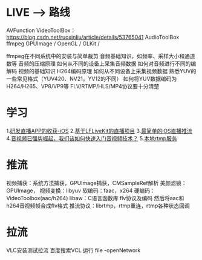# LIVE --> 路线

AVFunction
VideoToolBox：https://blog.csdn.net/ruoxinliu/article/details/53765041
AudioToolBox
ffmpeg
GPUImage / OpenGL / GLKit / 

ffmpeg在不同系统中的安装与简单裁剪
音频基础知识，如频率、采样大小和通道数等
音频的压缩原理
如何从不同的设备上采集音频数据
如何对音频进行不同的编解码
视频的基础知识
H264编码原理
如何从不同设备上采集视频数据
熟悉YUV的一些常见格式（YUV420、NV21，YV12的不同）
如何将YUV数据编码为H264/H265、VP8/VP9等
FLV/RTMP/HLS/MP4协议要十分清楚

# 学习

1.[研发直播APP的收获-iOS](https://www.jianshu.com/p/d99e83cab39a)
2.[基于LFLiveKit的直播项目](https://www.jianshu.com/p/b397867367dd)
3.[最简单的iOS直播推流](https://www.jianshu.com/p/30b82f1e61a9)
4.[音视频已强势崛起，我们该如何快速入门音视频技术？](https://zhuanlan.zhihu.com/p/122578544)
5.[本地rtmp服务](https://www.cnblogs.com/baitongtong/p/12794605.html)


# 推流
视频捕获：系统方法捕获，GPUImage捕获，CMSampleRef解析
美颜滤镜：GPUImage，
视频变换：libyuv
软编码：faac，x264
硬编码：VideoToolbox(aac/h264)
libaw：C语言函数库
flv协议及编码  然后将aac和h264音视频帧合成flv格式
推流协议：librtmp，rtmp重连，rtmp各种状态回调




# 拉流
VLC安装测试拉流
百度搜索VCL
运行 file -openNetwork 

